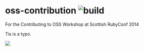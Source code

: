 # oss-contribution ![build](https://api.travis-ci.org/indirect/oss-contribution.svg)

For the Contributing to OSS Workshop at Scottish RubyConf 2014 

Tis is a typo.

![](http://blog.urbanoutfitters.co.uk/wp-content/posts/2012/12/unicorn.jpg)
